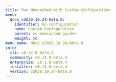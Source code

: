 ```yaml
---
title: Run Memcached with Custom Configuration
menu:
  docs_v2020.10.24-beta.0:
    identifier: mc-configuration
    name: Custom Configuration
    parent: mc-memcached-guides
    weight: 50
menu_name: docs_v2020.10.24-beta.0
info:
  cli: v0.14.0-beta.4
  community: v0.14.0-beta.4
  enterprise: v0.1.0-beta.4
  installer: v0.14.0-beta.4
  version: v2020.10.24-beta.0
---
```


